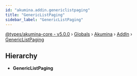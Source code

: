 ```yaml
---
id: "akumina.addin.genericlistpaging"
title: "GenericListPaging"
sidebar_label: "GenericListPaging"
---
```


[@types/akumina-core - v5.0.0](../index.md) › [Globals](../globals.md) › [Akumina](../modules/akumina.md) › [AddIn](../modules/akumina.addin.md) › [GenericListPaging](akumina.addin.genericlistpaging.md)

## Hierarchy

* **GenericListPaging**
